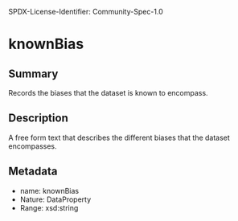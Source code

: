 SPDX-License-Identifier: Community-Spec-1.0

# knownBias

## Summary

Records the biases that the dataset is known to encompass.

## Description

A free form text that describes the different biases that the dataset encompasses.

## Metadata

- name: knownBias
- Nature: DataProperty
- Range: xsd:string
